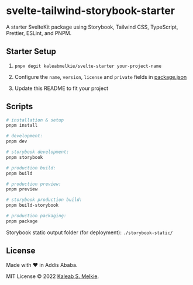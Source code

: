 # svelte-tailwind-storybook-starter

A starter SvelteKit package using Storybook, Tailwind CSS, TypeScript, Prettier, ESLint, and PNPM.

## Starter Setup

1. `pnpx degit kaleabmelkie/svelte-starter your-project-name`

2. Configure the `name`, `version`, `license` and `private` fields in [package.json](package.json)

3. Update this README to fit your project

## Scripts

```bash
# installation & setup
pnpm install

# development:
pnpm dev

# storybook development:
pnpm storybook

# production build:
pnpm build

# production preview:
pnpm preview

# storybook production build:
pnpm build-storybook

# production packaging:
pnpm package
```

Storybook static output folder (for deployment): `./storybook-static/`

## License

Made with &hearts; in Addis Ababa.

MIT License &copy; 2022 [Kaleab S. Melkie](https://kaleabmelkie.com/).
